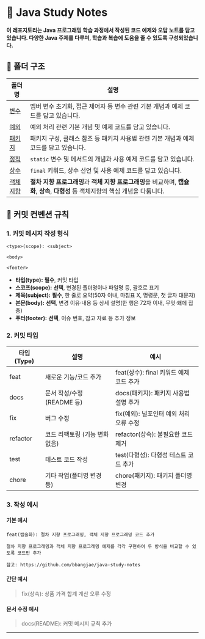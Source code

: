 # 🚀 Java Study Notes

**이 레포지토리는 Java 프로그래밍 학습 과정에서 작성된 코드 예제와 오답 노트를 담고 있습니다. 다양한 Java 주제를 다루며, 학습과 복습에 도움을 줄 수 있도록 구성되었습니다.**

## 📁 폴더 구조

| 폴더명               | 설명                                                                                    |
|-------------------|---------------------------------------------------------------------------------------|
| [변수](./src/변수/)   | 멤버 변수 초기화, 접근 제어자 등 변수 관련 기본 개념과 예제 코드를 담고 있습니다.                                      |
| [예외](./src/예외/)   | 예외 처리 관련 기본 개념 및 예제 코드를 담고 있습니다.                                                      |
| [패키지](./src/패키지/) | 패키지 구성, 클래스 참조 등 패키지 사용법 관련 기본 개념과 예제 코드를 담고 있습니다.                                    |
| [정적](./src/정적/)  | `static` 변수 및 메서드의 개념과 사용 예제 코드를 담고 있습니다.                                             |
| [상수](./src/상수/)  | `final` 키워드, 상수 선언 및 사용 예제 코드를 담고 있습니다.                                                |
| [객체지향](./src/객체지향/)  | **절차 지향 프로그래밍**과 **객체 지향 프로그래밍**을 비교하며, **캡슐화**, **상속**, **다형성** 등 객체지향의 핵심 개념을 다룹니다. |

## 📝 커밋 컨벤션 규칙

### 1. 커밋 메시지 작성 형식

`````
<type>(scope): <subject>

<body>

<footer>
`````

- **타입(type):** **필수**, 커밋 타입
- **스코프(scope):** **선택**, 변경된 폴더명이나 파일명 등, 괄호로 표기
- **제목(subject):** **필수**, 한 줄로 요약(50자 이내, 마침표 X, 명령문, 첫 글자 대문자)
- **본문(body):** **선택**, 변경 이유·내용 등 상세 설명(한 행은 72자 이내, 무엇·왜에 집중)
- **푸터(footer):** **선택**, 이슈 번호, 참고 자료 등 추가 정보

### 2. 커밋 타입

| 타입 (Type) | 설명                              | 예시                                      |
|-------------|---------------------------------|-----------------------------------------|
| feat        | 새로운 기능/코드 추가                 | feat(상수): final 키워드 예제 코드 추가      |
| docs        | 문서 작성/수정 (README 등)           | docs(패키지): 패키지 사용법 설명 추가         |
| fix         | 버그 수정                          | fix(예외): 널포인터 예외 처리 오류 수정      |
| refactor    | 코드 리팩토링 (기능 변화 없음)         | refactor(상속): 불필요한 코드 제거           |
| test        | 테스트 코드 작성                    | test(다형성): 다형성 테스트 코드 추가        |
| chore       | 기타 작업(폴더명 변경 등)             | chore(패키지): 패키지 폴더명 변경            |

### 3. 작성 예시

#### 기본 예시

`````
feat(캡술화): 절차 지향 프로그래밍, 객체 지향 프로그래밍 코드 추가

절차 지향 프로그래밍과 객체 지향 프로그래밍 예제를 각각 구현하여 두 방식을 비교할 수 있도록 코드만 추가

참고: https://github.com/bbangjae/java-study-notes
`````

#### 간단 예시

> fix(상속): 상품 가격 합계 계산 오류 수정

#### 문서 수정 예시

> docs(README): 커밋 메시지 규칙 추가

---